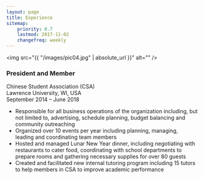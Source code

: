 ```yaml
---
layout: page
title: Experience
sitemap:
    priority: 0.7
    lastmod: 2017-11-02
    changefreq: weekly
---
```


<span class="image right"><img src="{{ "/images/pic04.jpg" | absolute_url }}" alt="" /></span>

### President and Member
Chinese Student Association (CSA) <br/>
Lawrence University, WI, USA <br/>
September 2014 – June 2018 <br/>
- Responsible for all business operations of the organization including, but not limited to, advertising, schedule planning, budget balancing and community outreaching
- Organized over 10 events per year including planning, managing, leading and coordinating team members
- Hosted and managed Lunar New Year dinner, including negotiating with restaurants to cater food, coordinating with school departments to prepare rooms and gathering necessary supplies for over 80 guests
- Created and facilitated new internal tutoring program including 15 tutors to help members in CSA to improve academic performance

